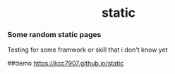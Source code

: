 <h1 align=center> static</h1>

### Some random static pages

Testing for some framwork or skill that i don't know yet 

##demo
https://kcc7907.github.io/static
